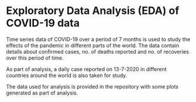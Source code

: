 # Exploratory Data Analysis (EDA) of COVID-19 data

Time series data of COVID-19 over a period of 7 months is used to study the effects of the pandemic in different parts of the world. The data contain details about confirmed cases, no. of deaths reported and no. of recoveries over this period of time.

As part of analysis, a daily case reported on 13-7-2020 in different countries around the world is also taken for study.

The data used for analysis is provided in the repository with some plots generated as part of analysis.
